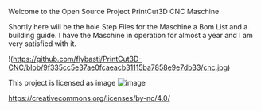 Welcome to the Open Source Project PrintCut3D CNC Maschine

Shortly here will be the hole Step Files for the Maschine a Bom List and a building guide. I have the Maschine in operation for almost a year and I am very satisfied with it. 

!(https://github.com/flybasti/PrintCut3D-CNC/blob/9f335cc5e37ae0fcaeacb31115ba7858e9e7db33/cnc.jpg)

This project is licensed as image
![image](https://github.com/flybasti/PrintCut3D-CNC-Fr-se/assets/99893520/7a0d3cca-0b39-4d3c-9407-bddf9b343ce8)

https://creativecommons.org/licenses/by-nc/4.0/
